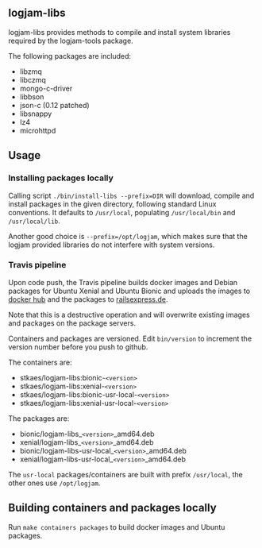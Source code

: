 ## logjam-libs

logjam-libs provides methods to compile and install system libraries required by the
logjam-tools package.

The following packages are included:

* libzmq
* libczmq
* mongo-c-driver
* libbson
* json-c (0.12 patched)
* libsnappy
* lz4
* microhttpd


## Usage

### Installing packages locally

Calling script `./bin/install-libs --prefix=DIR` will download, compile and install
packages in the given directory, following standard Linux conventions. It defaults to
`/usr/local`, populating `/usr/local/bin` and `/usr/local/lib`.

Another good choice is `--prefix=/opt/logjam`, which makes sure that the logjam provided
libraries do not interfere with system versions.


### Travis pipeline

Upon code push, the Travis pipeline builds docker images and Debian packages for Ubuntu
Xenial and Ubuntu Bionic and uploads the images to [docker
hub](https://hub.docker.com/repository/docker/stkaes/logjam-libs) and the packages to
[railsexpress.de](https://railexpress.de/packages/ubuntu).

Note that this is a destructive operation and will overwrite existing images and packages
on the package servers.

Containers and packages are versioned. Edit `bin/version` to increment the version
number before you push to github.

The containers are:

* stkaes/logjam-libs:bionic-`<version>`
* stkaes/logjam-libs:xenial-`<version>`
* stkaes/logjam-libs:bionic-usr-local-`<version>`
* stkaes/logjam-libs:xenial-usr-local-`<version>`

The packages are:

* bionic/logjam-libs_`<version>`_amd64.deb
* xenial/logjam-libs_`<version>`_amd64.deb
* bionic/logjam-libs-usr-local_`<version>`_amd64.deb
* xenial/logjam-libs-usr-local_`<version>`_amd64.deb

The `usr-local` packages/containers are built with prefix `/usr/local`, the other ones use `/opt/logjam`.


## Building containers and packages locally

Run `make containers packages` to build docker images and Ubuntu packages.
